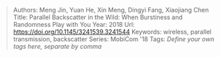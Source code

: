 > Authors: Meng Jin, Yuan He, Xin Meng, Dingyi Fang, Xiaojiang Chen
> Title: Parallel Backscatter in the Wild: When Burstiness and Randomness Play with You
> Year: 2018
> Url: https://doi.org/10.1145/3241539.3241544
> Keywords: wireless, parallel transmission, backscatter
> Series: MobiCom '18
> Tags: *Define your own tags here, separate by comma*